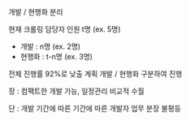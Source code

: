 
개발 / 현행화 분리

현재 크롤링 담당자 인원 t명 (ex. 5명)
- 개발 : n명 (ex. 2명)
- 현행화 : t-n명 (ex. 3명)

전체 진행률 92%로 낮출 계획
개발 / 현행화 구분하여 진행

장 : 
	컴팩트한 개발 가능, 
	일정관리 비교적 수월

단 : 
	개발 기간에 따른 기간에 따른 개발자 업무 분장  불평등  